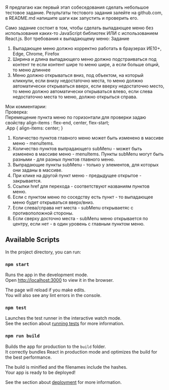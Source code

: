 

Я предлагаю как первый этап собеседования сделать небольшое тестовое задание.
Результаты тестового задания залейте на github.com, в README.md напишите шаги как запустить и проверить его.

Само задание состоит в том, чтобы сделать выпадающее меню без использования каких-то JavaScript библиотек ИЛИ с использованием React.js.
Вот требования к выпадающему меню:
Задание
1. Выпадающее меню должно корректно работать в браузерах ИЕ10+, Edge, Chrome, Firefox
2. Ширина и длина выпадающего меню должно подстраиваться под контент те если контент шире то меню шире, а если больше опций, то меню длиннее
3. Меню должно открываться вниз, под объектом, на который кликнули, если внизу недостаточно места, то меню должно автоматически открываться вверх, если вверху недостаточно место, то меню должно автоматически открываться влево, если слева недостаточно места то меню, должно открыться справа.


Мои комментарии:<br>
Проверка:<br>
Перемещение пункта меню по горизонтали для проверки задаю свойству align-items : flex-end, center, flex-start;<br>
.App {
    align-items: center;
}<br>

1. Количество пунктов главного меню может быть изменено в массиве меню - menuItems.
2. Количество пунктов выпрадающего subMenu - может быть изменено в массиве меню - menuItems. Пункты subMenu могут быть разными - для разных пунктов главного меню.
3. Выпрадающие пункты subMenu - только у элементов, для которых они заданы в массиве.
4. При клике на другой пункт меню - предыдущее открытое - закрывается.
5. Ссылки href для перехода - соответствуют названиям пунктов меню.
6. Если с пунктом меню по соседству есть пункт - то выпадающее меню будет открываться вверх/вниз.
7. Если слева/справа нет места - subMenu открываетяс с противоположной стороны.
8. Если сверху досточно места - subMenu меню открывается по центру, если нет - в один уровень с главным пунктом меню.




## Available Scripts

In the project directory, you can run:

### `npm start`

Runs the app in the development mode.<br>
Open [http://localhost:3000](http://localhost:3000) to view it in the browser.

The page will reload if you make edits.<br>
You will also see any lint errors in the console.

### `npm test`

Launches the test runner in the interactive watch mode.<br>
See the section about [running tests](#running-tests) for more information.

### `npm run build`

Builds the app for production to the `build` folder.<br>
It correctly bundles React in production mode and optimizes the build for the best performance.

The build is minified and the filenames include the hashes.<br>
Your app is ready to be deployed!

See the section about [deployment](#deployment) for more information.



